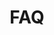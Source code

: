 ---
title: FAQ
icon: "download"
GeekdocCollapseSection: true
_build:
  render: always
cascade:
  GeekdocHidden: true
  _build:
    render: never
    list: true
---